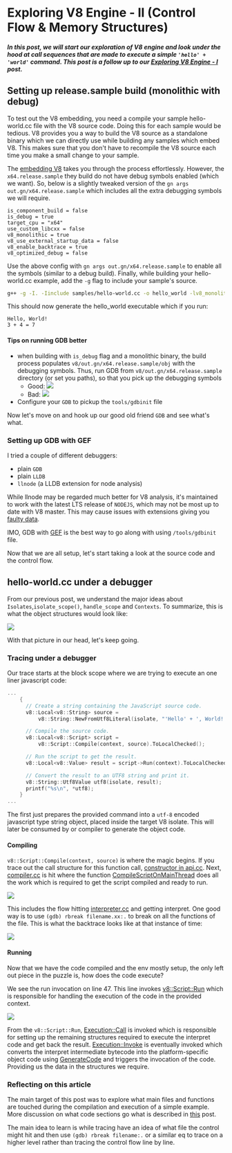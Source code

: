 # Exploring V8 Engine - II (Control Flow & Memory Structures)

##### In this post, we will start our exploration of V8 engine and look under the hood at call sequences that are made to execute a simple `'hello' + 'world'` command. This post is a follow up to our [Exploring V8 Engine - I](/docs/v8_exploration_I.md) post.

## Setting up release.sample build (monolithic with debug)

To test out the V8 embedding, you need a compile your sample hello-world.cc file with the V8 source code. Doing this for each sample would be tedious. V8 provides you a way to build the V8 source as a standalone binary which we can directly use while building any samples which embed V8. This makes sure that you don't have to recompile the V8 source each time you make a small change to your sample.

The [embedding V8](https://v8.dev/docs/embed) takes you through the process effortlessly. However, the `x64.release.sample` they build do not have debug symbols enabled (which we want). So, below is a slightly tweaked version of the `gn args out.gn/x64.release.sample` which includes all the extra debugging symbols we will require.

```gn
is_component_build = false
is_debug = true
target_cpu = "x64"
use_custom_libcxx = false
v8_monolithic = true
v8_use_external_startup_data = false
v8_enable_backtrace = true
v8_optimized_debug = false
```

Use the above config with `gn args out.gn/x64.release.sample` to enable all the symbols (similar to a debug build). Finally, while building your hello-world.cc example, add the `-g` flag to include your sample's source.

```bash
g++ -g -I. -Iinclude samples/hello-world.cc -o hello_world -lv8_monolith -Lout.gn/x64.release.sample/obj/ -pthread -std=c++0x -DV8_COMPRESS_POINTERS
```

This should now generate the hello_world executable which if you run:
```
Hello, World!
3 + 4 = 7
```

#### Tips on running GDB better
* when building with `is_debug` flag and a monolithic binary, the build process populates `v8/out.gn/x64.release.sample/obj` with the debugging symbols. Thus, run GDB from `v8/out.gn/x64.release.sample` directory (or set you paths), so that you pick up the debugging symbols
  * Good: 
  ![](https://i.imgur.com/bZKOnTL.png)
  * Bad:
  ![](https://i.imgur.com/lMeJjsO.png)
* Configure your `GDB` to pickup the `tools/gdbinit` file

Now let's move on and hook up our good old friend `GDB` and see what's what.

### Setting up GDB with GEF

I tried a couple of different debuggers:
- plain `GDB`
- plain `LLDB`
- `llnode` (a LLDB extension for node analysis)

While llnode may be regarded much better for V8 analysis, it's maintained to work with the latest LTS release of `NODEJS`, which may not be most up to date with V8 master. This may cause issues with extensions giving you [faulty data](https://joyeecheung.github.io/blog/2018/12/31/tips-and-tricks-node-core/).

IMO, GDB with [GEF](https://gef.readthedocs.io/en/master/) is the best way to go along with using `/tools/gdbinit` file.

Now that we are all setup, let's start taking a look at the source code and the control flow.

## hello-world.cc under a debugger

From our previous post, we understand the major ideas about `Isolates`,`isolate_scope()`, `handle_scope` and `Contexts`. To summarize, this is what the object structures would look like:

![](https://i.imgur.com/eBzCTr9.png)

With that picture in our head, let's keep going.

### Tracing under a debugger

Our trace starts at the block scope where we are trying to execute an one liner javascript code:
```cpp
...
    { 
      // Create a string containing the JavaScript source code.
      v8::Local<v8::String> source =
          v8::String::NewFromUtf8Literal(isolate, "'Hello' + ', World!'");

      // Compile the source code.
      v8::Local<v8::Script> script =
          v8::Script::Compile(context, source).ToLocalChecked();

      // Run the script to get the result.
      v8::Local<v8::Value> result = script->Run(context).ToLocalChecked();

      // Convert the result to an UTF8 string and print it.
      v8::String::Utf8Value utf8(isolate, result);
      printf("%s\n", *utf8);
    }
...
```

The first just prepares the provided command into a `utf-8` encoded javascript type string object, placed inside the target V8 isolate. This will later be consumed by or compiler to generate the object code.

#### Compiling

`v8::Script::Compile(context, source)` is where the magic begins. If you trace out the call structure for this function call, [constructor in api.cc](https://source.chromium.org/chromium/chromium/src/+/master:v8/src/api/api.cc). Next, [compiler.cc](https://source.chromium.org/chromium/chromium/src/+/master:v8/src/codegen/compiler.cc;l=2678;drc=e5ea75ba76df2c306f03373a1ca6332898f5b37b) is hit where the function [CompileScriptOnMainThread](https://source.chromium.org/chromium/chromium/src/+/master:v8/src/codegen/compiler.cc;l=2439;drc=e5ea75ba76df2c306f03373a1ca6332898f5b37b) does all the work which is required to get the script compiled and ready to run.

![](https://i.imgur.com/SMLk6OW.png)

This includes the flow hitting [interpreter.cc](https://source.chromium.org/chromium/chromium/src/+/master:v8/src/interpreter/interpreter.cc) and getting interpret. One good way is to use `(gdb) rbreak filename.xx:.` to break on all the functions of the file. This is what the backtrace looks like at that instance of time:

![](https://i.imgur.com/RFf7pZ7.png)

#### Running

Now that we have the code compiled and the env mostly setup, the only left out piece in the puzzle is, how does the code execute?

We see the run invocation on line 47. This line invokes
[v8::Script::Run](https://source.chromium.org/chromium/chromium/src/+/master:v8/src/api/api.cc;l=2146;drc=3499b8567ac2e8e6ac46c717df495e5ed91b3fc6)
which is responsible for handling the execution of the code in the provided context.

![](https://i.imgur.com/LqmYdg9.png)

From the `v8::Script::Run`,
[Execution::Call](https://source.chromium.org/chromium/chromium/src/+/master:v8/src/execution/execution.cc;l=459;drc=2e96276c762073eb1e4de8a95bb944bd764f75fb)
is invoked which is responsible for setting up the remaining structures required to execute the interpret code and get back the result.
[Execution::Invoke](https://source.chromium.org/chromium/chromium/src/+/master:v8/src/execution/execution.cc;l=241;drc=8d739b8c2d6b98b5c77b1852923ab2ae1b9fdabf)
is eventually invoked which converts the interpret intermediate bytecode into the platform-specific object code using
[GenerateCode](https://source.chromium.org/chromium/chromium/src/+/master:v8/src/execution/simulator.h;l=152;drc=8d739b8c2d6b98b5c77b1852923ab2ae1b9fdabf;bpv=0;bpt=1)
and triggers the invocation of the code.
Providing us the data in the structures we require.

### Reflecting on this article

The main target of this post was to explore what main files and functions are touched during the compilation and execution of a simple example. More discussion on what code sections go what is described in [this](https://m4dst4cks.github.io/blog/2020/09/18/V8-Exploitation-Series-Part-3) post.

The main idea to learn is while tracing have an idea of what file the control might hit and then use `(gdb) rbreak filename:.` or a similar eq to trace on a higher level rather than tracing the control flow line by line.
